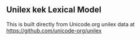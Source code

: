 Unilex kek Lexical Model
----------------------

This is built directly from Unicode.org unilex data at
https://github.com/unicode-org/unilex
